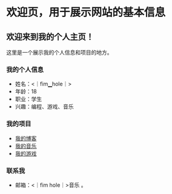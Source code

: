 # 欢迎页，用于展示网站的基本信息
## 欢迎来到我的个人主页！

这里是一个展示我的个人信息和项目的地方。

### 我的个人信息

- 姓名：<｜fim▁hole｜>
- 年龄：18
- 职业：学生
- 兴趣：编程、游戏、音乐

### 我的项目

- [我的博客](https://blog.md)
- [我的音乐](https://music.md)
- [我的游戏](https://game.md)

### 联系我

- 邮箱：<｜fim hole｜>音乐
。